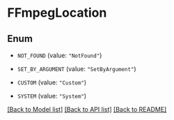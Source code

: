 # FFmpegLocation

## Enum


* `NOT_FOUND` (value: `"NotFound"`)

* `SET_BY_ARGUMENT` (value: `"SetByArgument"`)

* `CUSTOM` (value: `"Custom"`)

* `SYSTEM` (value: `"System"`)


[[Back to Model list]](../README.md#documentation-for-models) [[Back to API list]](../README.md#documentation-for-api-endpoints) [[Back to README]](../README.md)


